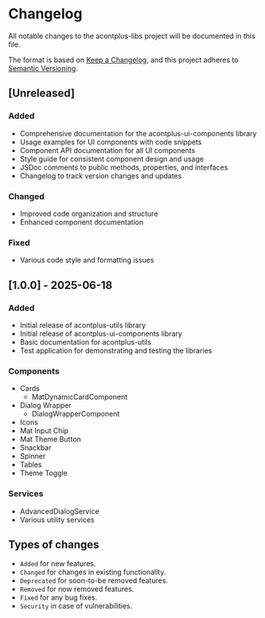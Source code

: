 # Changelog

All notable changes to the acontplus-libs project will be documented in this file.

The format is based on [Keep a Changelog](https://keepachangelog.com/en/1.0.0/),
and this project adheres to [Semantic Versioning](https://semver.org/spec/v2.0.0.html).

## [Unreleased]

### Added
- Comprehensive documentation for the acontplus-ui-components library
- Usage examples for UI components with code snippets
- Component API documentation for all UI components
- Style guide for consistent component design and usage
- JSDoc comments to public methods, properties, and interfaces
- Changelog to track version changes and updates

### Changed
- Improved code organization and structure
- Enhanced component documentation

### Fixed
- Various code style and formatting issues

## [1.0.0] - 2025-06-18

### Added
- Initial release of acontplus-utils library
- Initial release of acontplus-ui-components library
- Basic documentation for acontplus-utils
- Test application for demonstrating and testing the libraries

### Components
- Cards
  - MatDynamicCardComponent
- Dialog Wrapper
  - DialogWrapperComponent
- Icons
- Mat Input Chip
- Mat Theme Button
- Snackbar
- Spinner
- Tables
- Theme Toggle

### Services
- AdvancedDialogService
- Various utility services

## Types of changes
- `Added` for new features.
- `Changed` for changes in existing functionality.
- `Deprecated` for soon-to-be removed features.
- `Removed` for now removed features.
- `Fixed` for any bug fixes.
- `Security` in case of vulnerabilities.